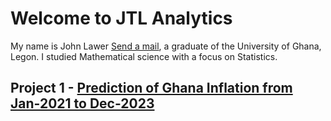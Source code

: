# Welcome to JTL Analytics 
My name is John Lawer [Send a mail](johnkwao265@gamil.com), a graduate of the University of Ghana, Legon. I studied Mathematical science with a focus on Statistics.

## Project 1 - [Prediction of Ghana Inflation from Jan-2021 to Dec-2023](https://github.com/Admin-John/Statistics_Dev/blob/main/SN%20%26%20TIME%20SERIES%20INFLATION%20FORECAST%20.py)
